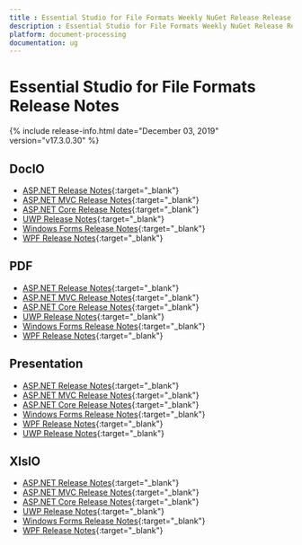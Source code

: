 ```yaml
---
title : Essential Studio for File Formats Weekly NuGet Release Release Notes  
description : Essential Studio for File Formats Weekly NuGet Release Release Notes  
platform: document-processing
documentation: ug
---
```


# Essential Studio for File Formats  Release Notes  

{% include release-info.html date="December 03, 2019" version="v17.3.0.30" %} 

## DocIO

* [ASP.NET Release Notes](/aspnet/release-notes/v17.3.0.30#docio){:target="_blank"}
* [ASP.NET MVC Release Notes](/aspnetmvc/release-notes/v17.3.0.30#docio){:target="_blank"}
* [ASP.NET Core Release Notes](/aspnet-core/release-notes/v17.3.0.30#docio){:target="_blank"}
* [UWP Release Notes](/uwp/release-notes/v17.3.0.30#docio){:target="_blank"}
* [Windows Forms Release Notes](/windowsforms/release-notes/v17.3.0.30#docio){:target="_blank"}
* [WPF Release Notes](/wpf/release-notes/v17.3.0.30#docio){:target="_blank"}


## PDF

* [ASP.NET Release Notes](/aspnet/release-notes/v17.3.0.30#pdf){:target="_blank"}
* [ASP.NET MVC Release Notes](/aspnetmvc/release-notes/v17.3.0.30#pdf){:target="_blank"}
* [ASP.NET Core Release Notes](/aspnet-core/release-notes/v17.3.0.30#pdf){:target="_blank"}
* [UWP Release Notes](/uwp/release-notes/v17.3.0.30#pdf){:target="_blank"}
* [Windows Forms Release Notes](/windowsforms/release-notes/v17.3.0.30#pdf){:target="_blank"}
* [WPF Release Notes](/wpf/release-notes/v17.3.0.30#pdf){:target="_blank"}


## Presentation

* [ASP.NET Release Notes](/aspnet/release-notes/v17.3.0.30#presentation){:target="_blank"}
* [ASP.NET MVC Release Notes](/aspnetmvc/release-notes/v17.3.0.30#presentation){:target="_blank"}
* [ASP.NET Core Release Notes](/aspnet-core/release-notes/v17.3.0.30#presentation){:target="_blank"}
* [Windows Forms Release Notes](/windowsforms/release-notes/v17.3.0.30#presentation){:target="_blank"}
* [WPF Release Notes](/wpf/release-notes/v17.3.0.30#presentation){:target="_blank"}
* [UWP Release Notes](/uwp/release-notes/v17.3.0.30#presentation){:target="_blank"}


## XlsIO

* [ASP.NET Release Notes](/aspnet/release-notes/v17.3.0.30#xlsio){:target="_blank"}
* [ASP.NET MVC Release Notes](/aspnetmvc/release-notes/v17.3.0.30#xlsio){:target="_blank"}
* [ASP.NET Core Release Notes](/aspnet-core/release-notes/v17.3.0.30#xlsio){:target="_blank"}
* [UWP Release Notes](/uwp/release-notes/v17.3.0.30#xlsio){:target="_blank"}
* [Windows Forms Release Notes](/windowsforms/release-notes/v17.3.0.30#xlsio){:target="_blank"}
* [WPF Release Notes](/wpf/release-notes/v17.3.0.30#xlsio){:target="_blank"}